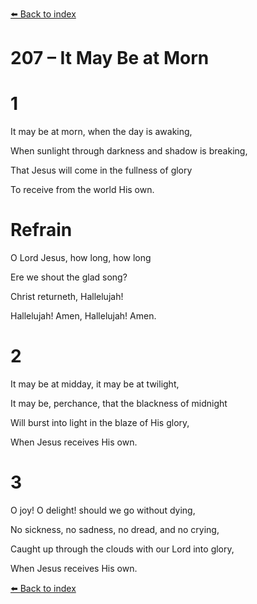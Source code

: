 [⬅️ Back to index](../README.md)

# 207 – It May Be at Morn





# 1

It may be at morn, when the day is awaking,

When sunlight through darkness and shadow is breaking,

That Jesus will come in the fullness of glory

To receive from the world His own.



# Refrain

O Lord Jesus, how long, how long

Ere we shout the glad song?

Christ returneth, Hallelujah!

Hallelujah! Amen, Hallelujah! Amen.



# 2

It may be at midday, it may be at twilight,

It may be, perchance, that the blackness of midnight

Will burst into light in the blaze of His glory,

When Jesus receives His own.



# 3

O joy! O delight! should we go without dying,

No sickness, no sadness, no dread, and no crying,

Caught up through the clouds with our Lord into glory,

When Jesus receives His own.

[⬅️ Back to index](../README.md)
